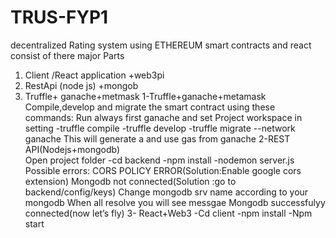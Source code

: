 # TRUS-FYP1
decentralized Rating system using ETHEREUM smart contracts and react
consist of there major Parts
1. Client /React application +web3pi 
2. RestApi (node js) +mongob 
3. Truffle+ ganache+metmask 1-Truffle+ganache+metamask
 Compile,develop and migrate the smart contract using these commands: Run always first ganache and set Project workspace in setting -truffle compile
 -truffle develop
  -truffle migrate --network ganache
   This will generate a and use gas from ganache
2-REST API(Nodejs+mongodb)  
 Open project folder -cd backend -npm install
-nodemon server.js 
Possible errors: CORS POLICY ERROR(Solution:Enable google cors extension) 
Mongodb not connected(Solution :go to backend/config/keys) 
Change mongodb srv name according to your mongodb When all resolve you will see messgae Mongodb successfulyy connected(now let’s fly)
 3- React+Web3 
 -Cd client 
 -npm install
  -Npm start
